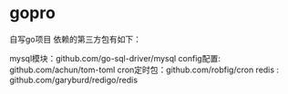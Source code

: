 # gopro
自写go项目
依赖的第三方包有如下：

mysql模块：github.com/go-sql-driver/mysql
config配置: github.com/achun/tom-toml
cron定时包：github.com/robfig/cron
redis : github.com/garyburd/redigo/redis
